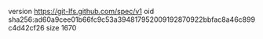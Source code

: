 version https://git-lfs.github.com/spec/v1
oid sha256:ad60a9cee01b66fc9c53a394817952009192870922bbfac8a46c899c4d42cf26
size 1670
